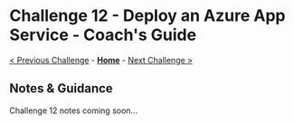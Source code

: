 # Challenge 12 - Deploy an Azure App Service - Coach's Guide

[< Previous Challenge](./Solution-11.md) - **[Home](./README.md)** - [Next Challenge >](./Solution-13.md)

## Notes & Guidance

Challenge 12 notes coming soon...
